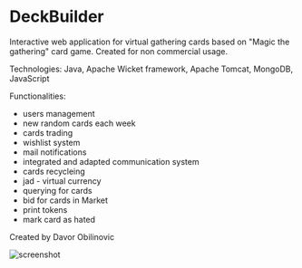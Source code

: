 DeckBuilder
===========

Interactive web application for virtual gathering cards based on "Magic the gathering" card game.
Created for non commercial usage.

Technologies: Java, Apache Wicket framework, Apache Tomcat, MongoDB, JavaScript

Functionalities:
 * users management
 * new random cards each week
 * cards trading
 * wishlist system
 * mail notifications
 * integrated and adapted communication system
 * cards recycleing
 * jad - virtual currency
 * querying for cards
 * bid for cards in Market
 * print tokens
 * mark card as hated 
 
Created by Davor Obilinovic

![screenshot](https://cloud.githubusercontent.com/assets/4610139/21763985/155731e2-d661-11e6-8558-933bd119c4ba.png)
